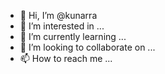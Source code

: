 - 👋 Hi, I’m @kunarra
- 👀 I’m interested in ...
- 🌱 I’m currently learning ...
- 💞️ I’m looking to collaborate on ...
- 📫 How to reach me ...

<!---
kunarra/kunarra is a ✨ special ✨ repository because its `README.md` (this file) appears on your GitHub profile.
You can click the Preview link to take a look at your changes.
--->
